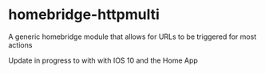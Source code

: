 # homebridge-httpmulti
A generic homebridge module that allows for URLs to be triggered for most actions

Update in progress to with with IOS 10 and the Home App
